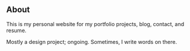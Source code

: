 ## About

This is my personal website for my portfolio projects, blog, contact, and resume.

Mostly a design project; ongoing. Sometimes, I write words on there. 
